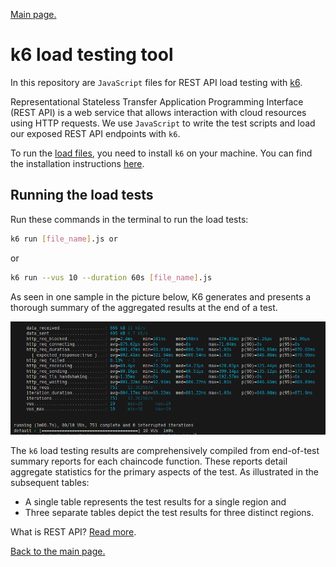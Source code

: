[Main page.](../../../README.md)

# k6 load testing tool

In this repository are `JavaScript` files for REST API load testing with [k6](https://k6.io/). 

Representational Stateless Transfer Application Programming Interface (REST API) is a web service that allows interaction with cloud resources using HTTP requests. We use `JavaScript` to write the test scripts and load our exposed REST API endpoints with `k6`. 

To run the [load files](../k6-linux/), you need to install `k6` on your machine. You can find the installation instructions [here](https://k6.io/docs/getting-started/installation/).

## Running the load tests

Run these commands in the terminal to run the load tests:

```bash
k6 run [file_name].js or 
```
or
```bash
k6 run --vus 10 --duration 60s [file_name].js
```
As seen in one sample in the picture below, K6 generates and presents a thorough summary of the aggregated results at the end of a test.

![k6 results](../../../05-plots/images/01-ops.png)

The `k6` load testing results are comprehensively compiled from end-of-test summary reports for each chaincode function. These reports detail aggregate statistics for the primary aspects of the test. As illustrated in the subsequent tables: 
* A single table represents the test results for a single region and 
* Three separate tables depict the test results for three distinct regions.

What is REST API? [Read more](https://www.redhat.com/en/topics/api/what-is-a-rest-api).

[Back to the main page.](../../../README.md)
